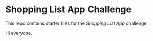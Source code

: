 # Shopping List App Challenge

This repo contains starter files for the *Shopping List App* challenge.

Hi everyone.
